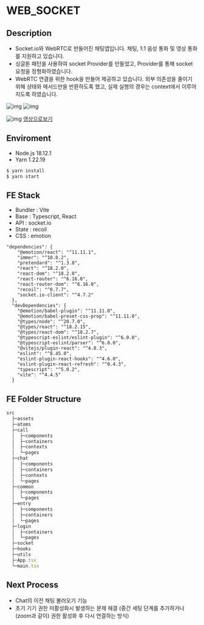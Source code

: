 # WEB_SOCKET

## Description

- Socket.io와 WebRTC로 만들어진 채팅앱입니다. 채팅, 1:1 음성 통화 및 영상 통화를 지원하고 있습니다.
- 싱글톤 패턴을 사용하여 socket Provider를 만들었고, Provider를 통해 socket 요청을 정형화하였습니다.
- WebRTC 연결을 위한 hook을 만들어 제공하고 있습니다. 외부 의존성을 줄이기 위해 상태와 메서드만을 반환하도록 했고, 실제 실행의 경우는 context에서 이루어지도록 하였습니다.

![img](https://file.notion.so/f/f/1cf345fc-6f24-42f9-af4f-e37913a9d7f1/e2126199-d3dc-40bf-b3ad-dbc2bb1c9799/CallProcess.png?id=97c7bfbe-6830-41b1-a6c7-8048e9c66a41&table=block&spaceId=1cf345fc-6f24-42f9-af4f-e37913a9d7f1&expirationTimestamp=1714996800000&signature=6NJKQFm30u4I7W8puFuXouO2Ayl0Ify8vnKWDK770nM&downloadName=CallProcess.png)
![img](https://file.notion.so/f/f/1cf345fc-6f24-42f9-af4f-e37913a9d7f1/49a3bba2-e8db-47d6-8aaf-ba6f8cc24bdf/webRTC.png?id=e4efa5af-5858-447c-b118-a664a874b9d1&table=block&spaceId=1cf345fc-6f24-42f9-af4f-e37913a9d7f1&expirationTimestamp=1715054400000&signature=6zbfafdJXKce0DhI3dBoNQnqiWjZFIM0GOt5hdh0TeY&downloadName=webRTC.png)

![img](https://file.notion.so/f/f/1cf345fc-6f24-42f9-af4f-e37913a9d7f1/c4a8d31e-476b-41ef-95c3-6825385f33a7/chat_practice.png?id=d90f2379-19d2-48e4-bb4a-04fcad36a6df&table=block&spaceId=1cf345fc-6f24-42f9-af4f-e37913a9d7f1&expirationTimestamp=1715004000000&signature=egoXl4Nu-t9ccdcue-QLlCzpJv4PWeujEj7kXeDTi-U&downloadName=chat_practice.png)
[영상으로보기](https://youtu.be/mgTl0C5mP2c)

## Enviroment

- Node.js 18.12.1
- Yarn 1.22.19

```jsx
$ yarn install
$ yarn start
```

## FE Stack

- Bundler : Vite
- Base : Typescript, React
- API : socket.io
- State : recoil
- CSS : emotion

```
"dependencies": {
    "@emotion/react": "^11.11.1",
    "immer": "^10.0.2",
    "pretendard": "^1.3.8",
    "react": "^18.2.0",
    "react-dom": "^18.2.0",
    "react-router": "^6.16.0",
    "react-router-dom": "^6.16.0",
    "recoil": "^0.7.7",
    "socket.io-client": "^4.7.2"
  },
  "devDependencies": {
    "@emotion/babel-plugin": "^11.11.0",
    "@emotion/babel-preset-css-prop": "^11.11.0",
    "@types/node": "^20.7.0",
    "@types/react": "^18.2.15",
    "@types/react-dom": "^18.2.7",
    "@typescript-eslint/eslint-plugin": "^6.0.0",
    "@typescript-eslint/parser": "^6.0.0",
    "@vitejs/plugin-react": "^4.0.3",
    "eslint": "^8.45.0",
    "eslint-plugin-react-hooks": "^4.6.0",
    "eslint-plugin-react-refresh": "^0.4.3",
    "typescript": "^5.0.2",
    "vite": "^4.4.5"
  }
```

## FE Folder Structure

```jsx
src
  ├─assets
  ├─atoms
  ├─call
  │  ├─components
  │  ├─containers
  │  ├─contexts
  │  └─pages
  ├─chat
  │  ├─components
  │  ├─containers
  │  ├─contexts
  │  └─pages
  ├─common
  │  ├─components
  │  └─pages
  ├─entry
  │  ├─components
  │  ├─containers
  │  └─pages
  ├─login
  │  ├─containers
  │  └─pages
  ├─socket
  ├─hooks
  ├─utils
  ├─App.tsx
  └─main.tsx
```

## Next Process

- Chat의 이전 채팅 불러오기 기능
- 초기 기기 권한 미활성화시 발생하는 문제 헤결 (중간 세팅 단계를 추가하거나(zoom과 같이) 권한 활성화 후 다시 연결하는 방식)
